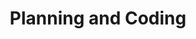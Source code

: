 ---
title: Planning and Coding
description: ''
position: 31
category: Managing building activities
---